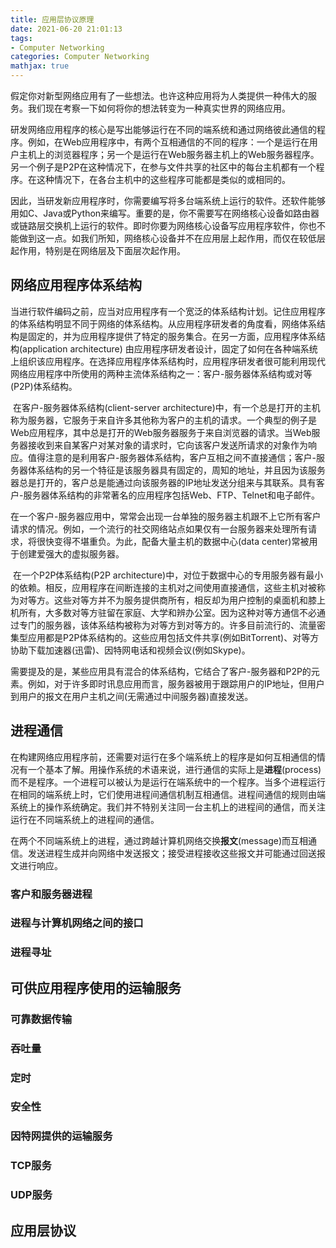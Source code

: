 ```yaml
---
title: 应用层协议原理
date: 2021-06-20 21:01:13
tags:
- Computer Networking
categories: Computer Networking
mathjax: true
---
```


​		假定你对新型网络应用有了一些想法。也许这种应用将为人类提供一种伟大的服务。我们现在考察一下如何将你的想法转变为一种真实世界的网络应用。

​		研发网络应用程序的核心是写出能够运行在不同的端系统和通过网络彼此通信的程序。例如，在Web应用程序中，有两个互相通信的不同的程序：一个是运行在用户主机上的浏览器程序；另一个是运行在Web服务器主机上的Web服务器程序。另一个例子是P2P在这种情况下，在参与文件共享的社区中的每台主机都有一个程序。在这种情况下，在各台主机中的这些程序可能都是类似的或相同的。

​		因此，当研发新应用程序时，你需要编写将多台端系统上运行的软件。还软件能够用如C、Java或Python来编写。重要的是，你不需要写在网络核心设备如路由器或链路层交换机上运行的软件。即时你要为网络核心设备写应用程序软件，你也不能做到这一点。如我们所知，网络核心设备并不在应用层上起作用，而仅在较低层起作用，特别是在网络层及下面层次起作用。

 <!-- more --> 

## 网络应用程序体系结构

​		当进行软件编码之前，应当对应用程序有一个宽泛的体系结构计划。记住应用程序的体系结构明显不同于网络的体系结构。从应用程序研发者的角度看，网络体系结构是固定的，并为应用程序提供了特定的服务集合。在另一方面，应用程序体系结构(application architecture) 由应用程序研发者设计，固定了如何在各种端系统上组织该应用程序。在选择应用程序体系结构时，应用程序研发者很可能利用现代网络应用程序中所使用的两种主流体系结构之一：客户-服务器体系结构或对等(P2P)体系结构。

​		在客户-服务器体系结构(client-server architecture)中，有一个总是打开的主机称为服务器，它服务于来自许多其他称为客户的主机的请求。一个典型的例子是Web应用程序，其中总是打开的Web服务器服务于来自浏览器的请求。当Web服务器接收到来自某客户对某对象的请求时，它向该客户发送所请求的对象作为响应。值得注意的是利用客户-服务器体系结构，客户互相之间不直接通信；客户-服务器体系结构的另一个特征是该服务器具有固定的，周知的地址，并且因为该服务器总是打开的，客户总是能通过向该服务器的IP地址发送分组来与其联系。具有客户-服务器体系结构的非常著名的应用程序包括Web、FTP、Telnet和电子邮件。

​		在一个客户-服务器应用中，常常会出现一台单独的服务器主机跟不上它所有客户请求的情况。例如，一个流行的社交网络站点如果仅有一台服务器来处理所有请求，将很快变得不堪重负。为此，配备大量主机的数据中心(data center)常被用于创建爱强大的虚拟服务器。

​		在一个P2P体系结构(P2P architecture)中，对位于数据中心的专用服务器有最小的依赖。相反，应用程序在间断连接的主机对之间使用直接通信，这些主机对被称为对等方。这些对等方并不为服务提供商所有，相反却为用户控制的桌面机和膝上机所有，大多数对等方驻留在家庭、大学和辨办公室。因为这种对等方通信不必通过专门的服务器，该体系结构被称为对等方到对等方的。许多目前流行的、流量密集型应用都是P2P体系结构的。这些应用包括文件共享(例如BitTorrent)、对等方协助下载加速器(迅雷)、因特网电话和视频会议(例如Skype)。

​		需要提及的是，某些应用具有混合的体系结构，它结合了客户-服务器和P2P的元素。例如，对于许多即时讯息应用而言，服务器被用于跟踪用户的IP地址，但用户到用户的报文在用户主机之间(无需通过中间服务器)直接发送。

## 进程通信

​		在构建网络应用程序前，还需要对运行在多个端系统上的程序是如何互相通信的情况有一个基本了解。用操作系统的术语来说，进行通信的实际上是**进程**(process)而不是程序。一个进程可以被认为是运行在端系统中的一个程序。当多个进程运行在相同的端系统上时，它们使用进程间通信机制互相通信。进程间通信的规则由端系统上的操作系统确定。我们并不特别关注同一台主机上的进程间的通信，而关注运行在不同端系统上的进程间的通信。

​		在两个不同端系统上的进程，通过跨越计算机网络交换**报文**(message)而互相通信。发送进程生成并向网络中发送报文；接受进程接收这些报文并可能通过回送报文进行响应。

### 客户和服务器进程

### 进程与计算机网络之间的接口

### 进程寻址

## 可供应用程序使用的运输服务

### 可靠数据传输

### 吞吐量

### 定时

### 安全性

### 因特网提供的运输服务

### TCP服务

### UDP服务

## 应用层协议



